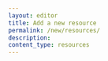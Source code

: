 ```yaml
---
layout: editor
title: Add a new resource
permalink: /new/resources/
description:
content_type: resources
---
```

